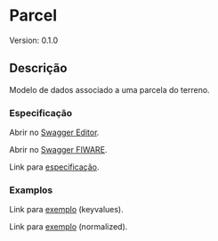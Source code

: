 # Parcel
Version: 0.1.0

## Descrição

Modelo de dados associado a uma parcela do terreno.
### Especificação

Abrir no [Swagger Editor](https://editor.swagger.io/?url=https://raw.githubusercontent.com/jpcoelhoATipbDOTpt/MAN4HEALTH/main/DataModel/Parcel/swagger.yaml).

Abrir no [Swagger FIWARE](https://swagger.lab.fiware.org/?url=https://raw.githubusercontent.com/jpcoelhoATipbDOTpt/MAN4HEALTH/main/DataModel/Parcel/swagger.yaml).

Link para [especificação](https://github.com/jpcoelhoATipbDOTpt/MAN4HEALTH/blob/main/DataModel/Parcel/datamodels.md).

### Examplos

Link para [exemplo](https://raw.githubusercontent.com/jpcoelhoATipbDOTpt/MAN4HEALTH/main/DataModel/Parcel/examples/example-keyvalues.jsonld) (keyvalues).

Link para [exemplo](https://raw.githubusercontent.com/jpcoelhoATipbDOTpt/MAN4HEALTH/main/DataModel/Parcel/examples/example-normalized.jsonld) (normalized).
